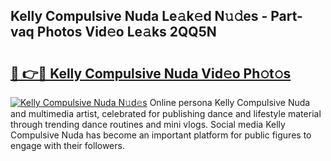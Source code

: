 ## Kelly Compulsive Nuda Le𝚊k𝚎d N𝚞𝚍es - Part-vaq Photos Vid𝚎o Le𝚊ks 2QQ5N

# <h2><a href="http://fbbo5zf.evod.top/?m=Kelly+Compulsive+Nuda">🔗 👉🔴 Kelly Compulsive Nuda Vid𝚎o Ph𝚘t𝚘s</a></h2>

[![Kelly Compulsive Nuda N𝚞d𝚎s](https://i.imgur.com/8V9OHl7.gif)](http://fbbo5zf.evod.top/?m=Kelly+Compulsive+Nuda)
Online persona Kelly Compulsive Nuda and multimedia artist, celebrated for publishing dance and lifestyle material through trending dance routines and mini vlogs. Social media Kelly Compulsive Nuda has become an important platform for public figures to engage with their followers. 
